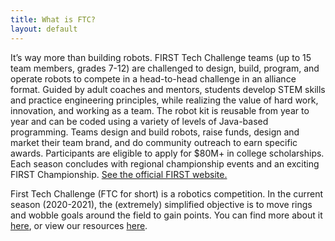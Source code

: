 ```yaml
---
title: What is FTC?
layout: default
---
```


It’s way more than building robots.
FIRST Tech Challenge teams (up to 15 team members, grades 7-12) are challenged to design, build, program,
and operate robots to compete in a head-to-head challenge in an alliance format. Guided by adult coaches and mentors,
students develop STEM skills and practice engineering principles, while realizing the value of hard work, innovation,
and working as a team. The robot kit is reusable from year to year and can be coded using a variety of levels of Java-based programming. Teams design and build robots, raise funds, design and market their team brand, and do community outreach to earn specific awards. Participants are eligible to apply for $80M+ in college scholarships.
Each season concludes with regional championship events and an exciting FIRST Championship.
[See the official FIRST website.](https://www.firstinspires.org/robotics/ftc/what-is-first-tech-challenge)

<!-- Dear future people, if you read this and the season years are wrong, update them please! -->
First Tech Challenge (FTC for short) is a robotics competition. In the current season (2020-2021),
the (extremely) simplified objective is to move rings and wobble goals around the field to gain points.
You can find more about it [here](https://www.firstinspires.org/robotics/ftc/), or view our resources [here](/resources.html).
